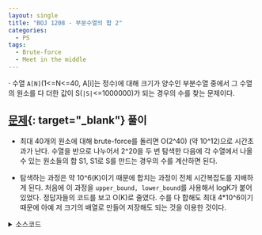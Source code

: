 ```yaml
---
layout: single
title: "BOJ 1208 - 부분수열의 합 2"
categories:
  - PS
tags:
  - Brute-force
  - Meet in the middle
---
```

· 수열 `A[N]`(1<=N<=40, A[i]는 정수)에 대해 크기가 양수인 부분수열 중에서 그 수열의 원소를 다 더한 값이 S(`|S|`<=1000000)가 되는 경우의 수를 찾는 문제이다.

## [문제](https://www.acmicpc.net/problem/2580){: target="_blank"} 풀이
- 최대 40개의 원소에 대해 brute-force를 돌리면 O(2^40) (약 10^12)으로 시간초과가 난다. 수열을 반으로 나누어서 2^20을 두 번 탐색한 다음에 각 수열에서 나올 수 있는 원소들의 합 S1, S1로 S를 만드는 경우의 수를 계산하면 된다.

- 탐색하는 과정은 약 10^6(K)이기 때문에 합치는 과정이 전체 시간복잡도를 지배하게 된다. 처음에 이 과정을 `upper_bound, lower_bound`를 사용해서 logK가 붙어있었다. 정답자들의 코드를 보고 O(K)로 줄였다. 수를 다 합해도 최대 4*10^6이기 때문에 아예 저 크기의 배열로 만들어 저장해도 되는 것을 이용한 것이다.

<details markdown="1">
<summary>소스코드</summary>
```cpp
// #include<bits/stdc++.h>
// #define F first
// #define S second
// using namespace std;
// typedef vector<int> vi;

// int n, s, aidx, bidx, ar[40];
// long long int cnt;
// vi a, b, ra, rb;

// void f(vi& cv, vi& sv, int ci, int cs){
// 	if(ci==cv.size()){
// 		sv.push_back(cs);
// 		return;
// 	}
// 	f(cv, sv, ci+1, cs+cv[ci]);
// 	f(cv, sv, ci+1, cs);
// }

// int main()
// {
// 	cin>>n>>s;
// 	for(int i=0;i<n;i++) cin>>ar[i];
// 	for(int i=0;i<n/2;i++) a.push_back(ar[i]);
// 	for(int i=n/2;i<n;i++) b.push_back(ar[i]);
// 	f(a, ra, 0, 0);
// 	f(b, rb, 0, 0);
// 	sort(rb.begin(), rb.end());
// 	for(int i=0;i<ra.size();i++){
// 		vi::iterator iter=lower_bound(rb.begin(), rb.end(), s-ra[i]);
// 		int sz=upper_bound(rb.begin(), rb.end(), s-ra[i])-iter;
// 		if(iter==rb.end()) continue;
// 		if(*iter==s-ra[i]) cnt+=sz;
// 	}
// 	cout<<cnt-(s==0);
// }

#include<bits/stdc++.h>
using namespace std;

int n, s, ar[40], ps[4000001];
long long cnt;

void f(int ci, int cs, bool chose){
	if(ci==n/2){
		if(chose==0) return;
		if(s==cs) cnt++;
		ps[cs+2000000]++;
		return;
	}
	f(ci+1, cs+ar[ci], 1);
	f(ci+1, cs, chose);
}
void g(int ci, int cs, bool chose){
	if(ci==n){
		if(chose==0) return;
		if(s==cs) cnt++;
		if(s-cs>2000000 || s-cs<-2000000) return;
		cnt+=ps[s-cs+2000000];
		return;
	}
	g(ci+1, cs+ar[ci], 1);
	g(ci+1, cs, chose);
}

int main()
{
	cin>>n>>s;
	for(int i=0;i<n;i++) cin>>ar[i];
	
	f(0, 0, 0);
	g(n/2, 0, 0);
	cout<<cnt;
}
```
</details>

## 풀고나서
- logK를 없애니까 시간복잡도가 logK만큼 줄어들었다.

- Meet in the middle이라는 알고리즘을 사용하는 문제를 처음 풀어본 것 같다. [합이 0인 네 정수](https://www.acmicpc.net/problem/7453){: target="_blank"}도 Meet in the middle을 사용하긴 하지만 이를 모르고 풀었을 때였다. 이 알고리즘은 경우의 수가 너무 많아 해를 탐색할 수 없을 때 사용한다. 원래 문제를 반으로 나눠 경우의 수를 제곱근만큼 줄이는 것이다. 그리고 나온 두 부분의 결과들을 합쳐 원래 문제의 해를 찾아내는데, 이 합치는 과정이 중요한 것 같다. 합치는 데이터를 어떻게 이용하냐, 자료구조를 뭘 쓰느냐에 따라서 코드의 시간복잡도가 결정되기 때문이다. 사용하는 사람에 따라서 효율성이 달라질 수 있기 때문에 이때까지 내가 알던 알고리즘이랑은 다르게 느껴진다. 알고리즘이라기보다는 테크닉(dp같은?)이라고 느껴진다. 근데 또 greedy도 greedy 알고리즘이라고 불리는 거 보면 알맞은 호칭인 것 같기도 하다.